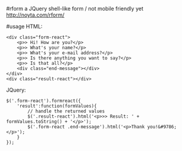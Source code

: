#rform
a JQuery shell-like form / not mobile friendly yet
http://noyta.com/rform/

#usage
HTML:

    <div class="form-react">
        <p>> Hi! How are you?</p>
        <p>> What's your name?</p>
        <p>> What's your e-mail address?</p>
        <p>> Is there anything you want to say?</p>
        <p>> Is that all?</p>
        <div class="end-message"></div>
    </div>
    <div class="result-react"></div>
    
JQuery:

    $('.form-react').formreact({
        'result':function(formValues){
            // handle the returned values
            $('.result-react').html('<p>>> Result: ' + formValues.toString() + '</p>');
            $('.form-react .end-message').html('<p>Thank you!&#9786;</p>');
        }
    });
